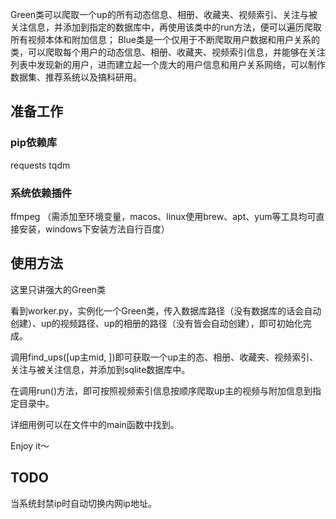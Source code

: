 Green类可以爬取一个up的所有动态信息、相册、收藏夹、视频索引、关注与被关注信息，并添加到指定的数据库中，再使用该类中的run方法，便可以遍历爬取所有视频本体和附加信息；
Blue类是一个仅用于不断爬取用户数据和用户关系的类，可以爬取每个用户的动态信息、相册、收藏夹、视频索引信息，并能够在关注列表中发现新的用户，进而建立起一个庞大的用户信息和用户关系网络，可以制作数据集、推荐系统以及搞科研用。


## 准备工作
### pip依赖库
requests
tqdm
### 系统依赖插件
ffmpeg （需添加至环境变量，macos、linux使用brew、apt、yum等工具均可直接安装，windows下安装方法自行百度）


## 使用方法
这里只讲强大的Green类

看到worker.py，实例化一个Green类，传入数据库路径（没有数据库的话会自动创建）、up的视频路径、up的相册的路径（没有皆会自动创建），即可初始化完成。

调用find_ups([up主mid, ])即可获取一个up主的态、相册、收藏夹、视频索引、关注与被关注信息，并添加到sqlite数据库中。

在调用run()方法，即可按照视频索引信息按顺序爬取up主的视频与附加信息到指定目录中。

详细用例可以在文件中的main函数中找到。

Enjoy it～



## TODO
当系统封禁ip时自动切换内网ip地址。


